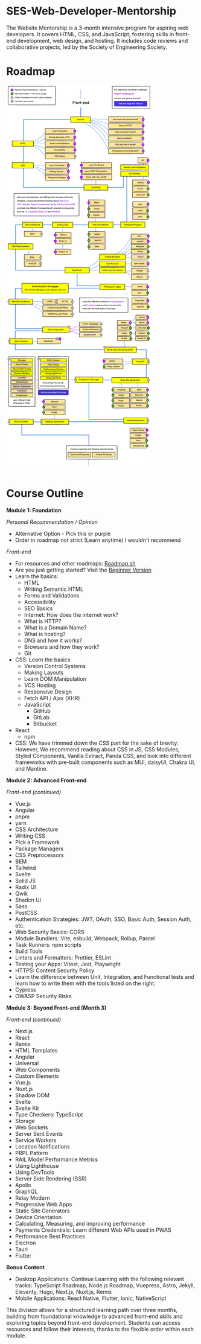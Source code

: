 # SES-Web-Developer-Mentorship
The Website Mentorship is a 3-month intensive program for aspiring web developers. It covers HTML, CSS, and JavaScript, fostering skills in front-end development, web design, and hosting. It includes code reviews and collaborative projects, led by the Society of Engineering Society.
# Roadmap

![Alt text](./assets/frontend_roadmap.jpg)


# Course Outline

**Module 1: Foundation**

*Personal Recommendation / Opinion*  
- Alternative Option - Pick this or purple  
- Order in roadmap not strict (Learn anytime) I wouldn't recommend  

*Front-end*  
- For resources and other roadmaps: [Roadmap.sh](https://roadmap.sh)  
- Are you just getting started? Visit the [Beginner Version](https://roadmap.sh/frontend/beginner)  
- Learn the basics:  
    - HTML  
    - Writing Semantic HTML  
    - Forms and Validations  
    - Accessibility  
    - SEO Basics  
    - Internet: How does the internet work?  
    - What is HTTP?  
    - What is a Domain Name?  
    - What is hosting?  
    - DNS and how it works?  
    - Browsers and how they work?  
    - Git  
- CSS: Learn the basics  
    - Version Control Systems  
    - Making Layouts  
    - Learn DOM Manipulation  
    - VCS Hosting  
    - Responsive Design  
    - Fetch API / Ajax (XHR)  
    - JavaScript  
        - GitHub  
        - GitLab  
        - Bitbucket  
- React  
    - npm  
- CSS: We have trimmed down the CSS part for the sake of brevity. However, We recommend reading about CSS in JS, CSS Modules, Styled Components, Vanilla Extract, Panda CSS, and look into different frameworks with pre-built components such as MUI, daisyUI, Chakra UI, and Mantine.  

**Module 2: Advanced Front-end**

*Front-end (continued)*  
- Vue.js  
- Angular  
- pnpm  
- yarn  
- CSS Architecture  
- Writing CSS  
- Pick a Framework  
- Package Managers  
- CSS Preprocessors  
- BEM  
- Tailwind  
- Svelte  
- Solid JS  
- Radix UI  
- Qwik  
- Shadcn UI  
- Sass  
- PostCSS  
- Authentication Strategies: JWT, OAuth, SSO, Basic Auth, Session Auth, etc.  
- Web Security Basics: CORS  
- Module Bundlers: Vite, esbuild, Webpack, Rollup, Parcel  
- Task Runners: npm scripts  
- Build Tools  
- Linters and Formatters: Prettier, ESLint  
- Testing your Apps: Vitest, Jest, Playwright  
- HTTPS: Content Security Policy  
- Learn the difference between Unit, Integration, and Functional tests and learn how to write them with the tools listed on the right.  
- Cypress  
- OWASP Security Risks  

**Module 3: Beyond Front-end (Month 3)**

*Front-end (continued)*  
- Next.js  
- React  
- Remix  
- HTML Templates  
- Angular  
- Universal  
- Web Components  
- Custom Elements  
- Vue.js  
- Nuxt.js  
- Shadow DOM  
- Svelte  
- Svelte Kit  
- Type Checkers: TypeScript  
- Storage  
- Web Sockets  
- Server Sent Events  
- Service Workers  
- Location Notifications  
- PRPL Pattern  
- RAIL Model Performance Metrics  
- Using Lighthouse  
- Using DevTools  
- Server Side Rendering (SSR)  
- Apollo  
- GraphQL  
- Relay Modern  
- Progressive Web Apps  
- Static Site Generators  
- Device Orientation  
- Calculating, Measuring, and improving performance  
- Payments Credentials: Learn different Web APIs used in PWAS  
- Performance Best Practices  
- Electron  
- Tauri  
- Flutter  

**Bonus Content**  
- Desktop Applications: Continue Learning with the following relevant tracks: TypeScript Roadmap, Node.js Roadmap, Vuepress, Astro, Jekyll, Eleventy, Hugo, Next.js, Nuxt.js, Remix  
- Mobile Applications: React Native, Flutter, Ionic, NativeScript

This division allows for a structured learning path over three months, building from foundational knowledge to advanced front-end skills and exploring topics beyond front-end development. Students can access resources and follow their interests, thanks to the flexible order within each module.